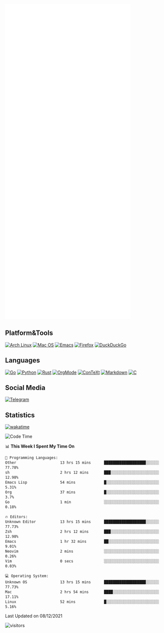 ![Metrics](https://github.com/SteamedFish/SteamedFish/blob/master/github-metrics.svg)

## Platform&Tools

[![Arch Linux](https://img.shields.io/badge/ArchLinux-1793D1?logo=arch-linux&logoColor=fff&style=flat-square)](https://archlinux.org/)
[![Mac OS](https://img.shields.io/badge/MacOS-000000?style=flat-square&logo=macos&logoColor=F0F0F0)](https://www.apple.com/macos/)
[![Emacs](https://img.shields.io/badge/Emacs-%237F5AB6.svg?&style=flat-square&logo=gnu-emacs&logoColor=white)](https://www.gnu.org/software/emacs/)
[![Firefox](https://img.shields.io/badge/Firefox-FF7139?style=flat-square&logo=Firefox-Browser&logoColor=white)](https://firefox.com/)
[![DuckDuckGo](https://img.shields.io/badge/DuckDuckGo-DE5833?style=flat-square&logo=DuckDuckGo&logoColor=white)](https://duckduckgo.com/)

## Languages

[![Go](https://img.shields.io/badge/Golang-%2300ADD8.svg?style=flat-square&logo=go&logoColor=white)](https://golang.org/)
[![Python](https://img.shields.io/badge/Python-3670A0?style=flat-square&logo=python&logoColor=ffdd54)](https://www.python.org/)
[![Rust](https://img.shields.io/badge/Rust-%23000000.svg?style=flat-square&logo=rust&logoColor=white)](https://www.rust-lang.org/)
[![OrgMode](https://img.shields.io/badge/OrgMode-%23000000.svg?style=flat-square&logo=org&logoColor=white)](https://orgmode.org/)
[![ConTeXt](https://img.shields.io/badge/ConTeXt-%23008080.svg?style=flat-square&logo=latex&logoColor=white)](https://contextgarden.net/)
[![Markdown](https://img.shields.io/badge/MarkDown-%23000000.svg?style=flat-square&logo=markdown&logoColor=white)](https://daringfireball.net/projects/markdown/)
[![C](https://img.shields.io/badge/C-%2300599C.svg?style=flat-square&logo=c&logoColor=white)](https://www.iso.org/standard/74528.html)

## Social Media

[![Telegram](https://img.shields.io/badge/SteamedFish-2CA5E0?style=social&logo=telegram&logoColor=white)](https://t.me/SteamedFish)

## Statistics
[![wakatime](https://wakatime.com/badge/user/168280d6-fcf2-4b4f-ad3a-dc4612f35b38.svg)](https://wakatime.com/@168280d6-fcf2-4b4f-ad3a-dc4612f35b38)

<!--START_SECTION:waka-->
![Code Time](http://img.shields.io/badge/Code%20Time-1%2C504%20hrs%205%20mins-blue)

📊 **This Week I Spent My Time On** 

```text
💬 Programming Languages: 
Other                    13 hrs 15 mins      ███████████████████░░░░░░   77.78% 
sh                       2 hrs 12 mins       ███░░░░░░░░░░░░░░░░░░░░░░   12.98% 
Emacs Lisp               54 mins             █░░░░░░░░░░░░░░░░░░░░░░░░   5.31% 
Org                      37 mins             █░░░░░░░░░░░░░░░░░░░░░░░░   3.7% 
Go                       1 min               ░░░░░░░░░░░░░░░░░░░░░░░░░   0.18%

🔥 Editors: 
Unknown Editor           13 hrs 15 mins      ███████████████████░░░░░░   77.73% 
Zsh                      2 hrs 12 mins       ███░░░░░░░░░░░░░░░░░░░░░░   12.98% 
Emacs                    1 hr 32 mins        ██░░░░░░░░░░░░░░░░░░░░░░░   9.01% 
Neovim                   2 mins              ░░░░░░░░░░░░░░░░░░░░░░░░░   0.26% 
Vim                      0 secs              ░░░░░░░░░░░░░░░░░░░░░░░░░   0.03%

💻 Operating System: 
Unknown OS               13 hrs 15 mins      ███████████████████░░░░░░   77.73% 
Mac                      2 hrs 54 mins       ████░░░░░░░░░░░░░░░░░░░░░   17.11% 
Linux                    52 mins             █░░░░░░░░░░░░░░░░░░░░░░░░   5.16%

```


 Last Updated on 08/12/2021
<!--END_SECTION:waka-->

![visitors](https://visitor-badge.laobi.icu/badge?page_id=SteamedFish.SteamedFish)
